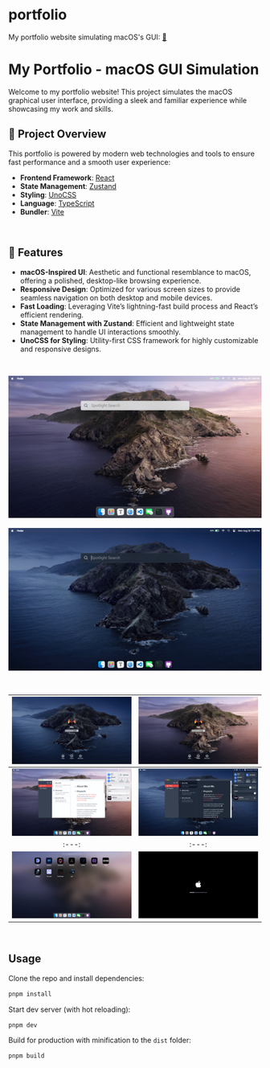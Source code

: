 # portfolio

My portfolio website simulating macOS's GUI: [🔗](https://portfolio-yash-tibadiya.vercel.app)

# My Portfolio - macOS GUI Simulation

Welcome to my portfolio website! This project simulates the macOS graphical user interface, providing a sleek and familiar experience while showcasing my work and skills.

## 🚀 Project Overview

This portfolio is powered by modern web technologies and tools to ensure fast performance and a smooth user experience:

- **Frontend Framework**: [React](https://reactjs.org/)
- **State Management**: [Zustand](https://github.com/pmndrs/zustand)
- **Styling**: [UnoCSS](https://github.com/unocss/unocss)
- **Language**: [TypeScript](https://www.typescriptlang.org/)
- **Bundler**: [Vite](https://vitejs.dev/)

&nbsp;

## 🌟 Features

- **macOS-Inspired UI**: Aesthetic and functional resemblance to macOS, offering a polished, desktop-like browsing experience.
- **Responsive Design**: Optimized for various screen sizes to provide seamless navigation on both desktop and mobile devices.
- **Fast Loading**: Leveraging Vite’s lightning-fast build process and React’s efficient rendering.
- **State Management with Zustand**: Efficient and lightweight state management to handle UI interactions smoothly.
- **UnoCSS for Styling**: Utility-first CSS framework for highly customizable and responsive designs.

&nbsp;

![light mode](./public/screenshots/Screenshot%202024-08-26%20194118.png)
&nbsp;
![dark mode](./public/screenshots/Screenshot%202024-08-26%20194059.png)

&nbsp;

| ![App Screenshot](./public/screenshots/Screenshot%202024-08-26%20194013.png) | ![App Screenshot](./public/screenshots/Screenshot%202024-08-26%20193912.png) |
| :---: | :---: |
| ![App Screenshot](./public/screenshots/Screenshot%202024-08-26%20193956.png) | ![App Screenshot](./public/screenshots/Screenshot%202024-08-26%20194004.png) |
| :---: | :---: |
| ![App Screenshot](./public/screenshots/Screenshot%202024-08-26%20193936.png) | ![App Screenshot](./public/screenshots/Screenshot%202024-08-26%20194026.png) |

&nbsp;

## Usage

Clone the repo and install dependencies:

```bash
pnpm install
```

Start dev server (with hot reloading):

```bash
pnpm dev
```

Build for production with minification to the `dist` folder:

```bash
pnpm build
```
&nbsp;
